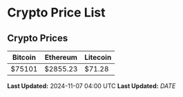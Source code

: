 # Crypto Price List

## Crypto Prices
| Bitcoin | Ethereum | Litecoin |
| ------- | -------- | -------- |
| $75101 | $2855.23 | $71.28 |
**Last Updated:** 2024-11-07 04:00 UTC
**Last Updated:** $DATE$
